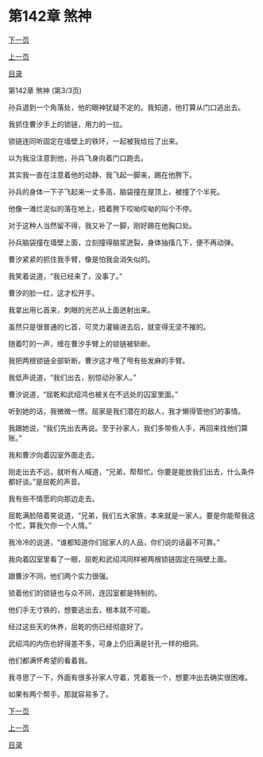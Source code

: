 <h1>第142章  煞神</h1>
            <div><p><a href="./426_%E7%AC%AC143%E7%AB%A0_%E6%9D%A1%E4%BB%B6.md">下一页</a></p><p><a href="./424_%E7%AC%AC142%E7%AB%A0_%E7%85%9E%E7%A5%9E.md">上一页</a></p><p><a href="../">目录</a></p></div>
            <div><p>第142章  煞神 (第3/3页)</p><p>孙兵退到一个角落处，他的眼神犹疑不定的。我知道，他打算从门口逃出去。</p><p>我抓住曹汐手上的锁链，用力的一拉。</p><p>锁链连同听固定在墙壁上的铁环，一起被我给拉了出来。</p><p>以为我没注意到他，孙兵飞身向着门口跑去。</p><p>其实我一直在注意着他的动静，我飞起一脚来，踢在他胯下。</p><p>孙兵的身体一下子飞起来一丈多高，脑袋撞在屋顶上，被撞了个半死。</p><p>他像一滩烂泥似的落在地上，捂着胯下哎呦哎呦的叫个不停。</p><p>对于这种人当然留不得，我又补了一脚，刚好踢在他胸口处。</p><p>孙兵脑袋撞在墙壁上面，立刻撞得脑浆迸裂，身体抽搐几下，便不再动弹。</p><p>曹汐紧紧的抓住我手臂，像是怕我会消失似的。</p><p>我笑着说道，“我已经来了，没事了。”</p><p>曹汐的脸一红，这才松开手。</p><p>我拿出用匕首来，刺眼的光芒从上面迸射出来。</p><p>虽然只是很普通的匕首，可灵力灌输进去后，就变得无坚不摧的。</p><p>随着叮的一声，缠在曹汐手臂上的锁链被斩断。</p><p>我把两根锁链全部斩断。曹汐这才甩了甩有些发麻的手臂。</p><p>我低声说道，“我们出去，别惊动孙家人。”</p><p>曹汐说道，“屈乾和武绍鸿也被关在不远处的囚室里面。”</p><p>听到她的话，我微微一愣。屈家是我们潜在的敌人，我才懒得管他们的事情。</p><p>我跟她说，“我们先出去再说。至于孙家人，我们多带些人手，再回来找他们算账。”</p><p>我和曹汐向着囚室外面走去。</p><p>刚走出去不远，就听有人喊道，“兄弟，帮帮忙。你要是能放我们出去，什么条件都好谈。”是屈乾的声音。</p><p>我有些不情愿的向那边走去。</p><p>屈乾满脸陪着笑说道，“兄弟，我们五大家族，本来就是一家人。要是你能帮我这个忙，算我欠你一个人情。”</p><p>我冷冷的说道，“谁都知道你们屈家人的人品，你们说的话最不可靠。”</p><p>我向着囚室里看了一眼，屈乾和武绍鸿同样被两根锁链固定在隔壁上面。</p><p>跟曹汐不同，他们两个实力很强。</p><p>锁着他们的锁链也与众不同，连囚室都是特制的。</p><p>他们手无寸铁的，想要逃出去，根本就不可能。</p><p>经过这些天的休养，屈乾的伤已经彻底好了。</p><p>武绍鸿的内伤也好得差不多，可身上仍旧满是针孔一样的细洞。</p><p>他们都满怀希望的看着我。</p><p>我寻思了一下，外面有很多孙家人守着，凭着我一个，想要冲出去确实很困难。</p><p>如果有两个帮手，那就容易多了。</p></div>
            <div><p><a href="./426_%E7%AC%AC143%E7%AB%A0_%E6%9D%A1%E4%BB%B6.md">下一页</a></p><p><a href="./424_%E7%AC%AC142%E7%AB%A0_%E7%85%9E%E7%A5%9E.md">上一页</a></p><p><a href="../">目录</a></p></div>